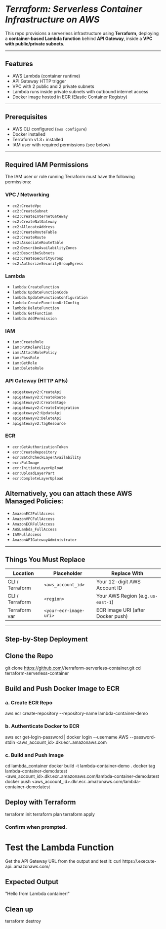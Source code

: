 # *Terraform: Serverless Container Infrastructure on AWS*

This repo provisions a serverless infrastructure using **Terraform**, deploying a **container-based Lambda function** behind **API Gateway**, inside a **VPC with public/private subnets**.

---

## Features
- AWS Lambda (container runtime)
- API Gateway HTTP trigger
- VPC with 2 public and 2 private subnets
- Lambda runs inside private subnets with outbound internet access
- Docker image hosted in ECR (Elastic Container Registry)

---

## Prerequisites

- AWS CLI configured (`aws configure`)
- Docker installed
- Terraform v1.3+ installed
- IAM user with required permissions (see below)

---

## Required IAM Permissions

The IAM user or role running Terraform must have the following permissions:

### VPC / Networking

- `ec2:CreateVpc`
- `ec2:CreateSubnet`
- `ec2:CreateInternetGateway`
- `ec2:CreateNatGateway`
- `ec2:AllocateAddress`
- `ec2:CreateRouteTable`
- `ec2:CreateRoute`
- `ec2:AssociateRouteTable`
- `ec2:DescribeAvailabilityZones`
- `ec2:DescribeSubnets`
- `ec2:CreateSecurityGroup`
- `ec2:AuthorizeSecurityGroupEgress`

### Lambda

- `lambda:CreateFunction`
- `lambda:UpdateFunctionCode`
- `lambda:UpdateFunctionConfiguration`
- `lambda:CreateFunctionUrlConfig`
- `lambda:DeleteFunction`
- `lambda:GetFunction`
- `lambda:AddPermission`

### IAM

- `iam:CreateRole`
- `iam:PutRolePolicy`
- `iam:AttachRolePolicy`
- `iam:PassRole`
- `iam:GetRole`
- `iam:DeleteRole`

### API Gateway (HTTP APIs)

- `apigatewayv2:CreateApi`
- `apigatewayv2:CreateRoute`
- `apigatewayv2:CreateStage`
- `apigatewayv2:CreateIntegration`
- `apigatewayv2:UpdateApi`
- `apigatewayv2:DeleteApi`
- `apigatewayv2:TagResource`

### ECR

- `ecr:GetAuthorizationToken`
- `ecr:CreateRepository`
- `ecr:BatchCheckLayerAvailability`
- `ecr:PutImage`
- `ecr:InitiateLayerUpload`
- `ecr:UploadLayerPart`
- `ecr:CompleteLayerUpload`

 ## Alternatively, you can attach these AWS Managed Policies:

- `AmazonEC2FullAccess`
- `AmazonVPCFullAccess`
- `AmazonECRFullAccess`
- `AWSLambda_FullAccess`
- `IAMFullAccess`
- `AmazonAPIGatewayAdministrator`

---

## Things You Must Replace

| Location | Placeholder | Replace With |
|----------|-------------|---------------|
| CLI / Terraform | `<aws_account_id>` | Your 12-digit AWS Account ID |
| CLI / Terraform | `<region>` | Your AWS Region (e.g. `us-east-1`) |
| Terraform var | `<your-ecr-image-uri>` | ECR image URI (after Docker push) |

---

## Step-by-Step Deployment

## Clone the Repo

git clone https://github.com/<your-user>/terraform-serverless-container.git
cd terraform-serverless-container

## Build and Push Docker Image to ECR

### a. Create ECR Repo
aws ecr create-repository --repository-name lambda-container-demo

### b. Authenticate Docker to ECR
aws ecr get-login-password | docker login --username AWS --password-stdin <aws_account_id>.dkr.ecr.<region>.amazonaws.com

### c. Build and Push Image
cd lambda_container
docker build -t lambda-container-demo .
docker tag lambda-container-demo:latest <aws_account_id>.dkr.ecr.<region>.amazonaws.com/lambda-container-demo:latest
docker push <aws_account_id>.dkr.ecr.<region>.amazonaws.com/lambda-container-demo:latest

## Deploy with Terraform

terraform init
terraform plan
terraform apply

### Confirm when prompted.

# Test the Lambda Function
Get the API Gateway URL from the output and test it:
curl https://<api-id>.execute-api.<region>.amazonaws.com/

## Expected Output 
"Hello from Lambda container!"

## Clean up 

terraform destroy
